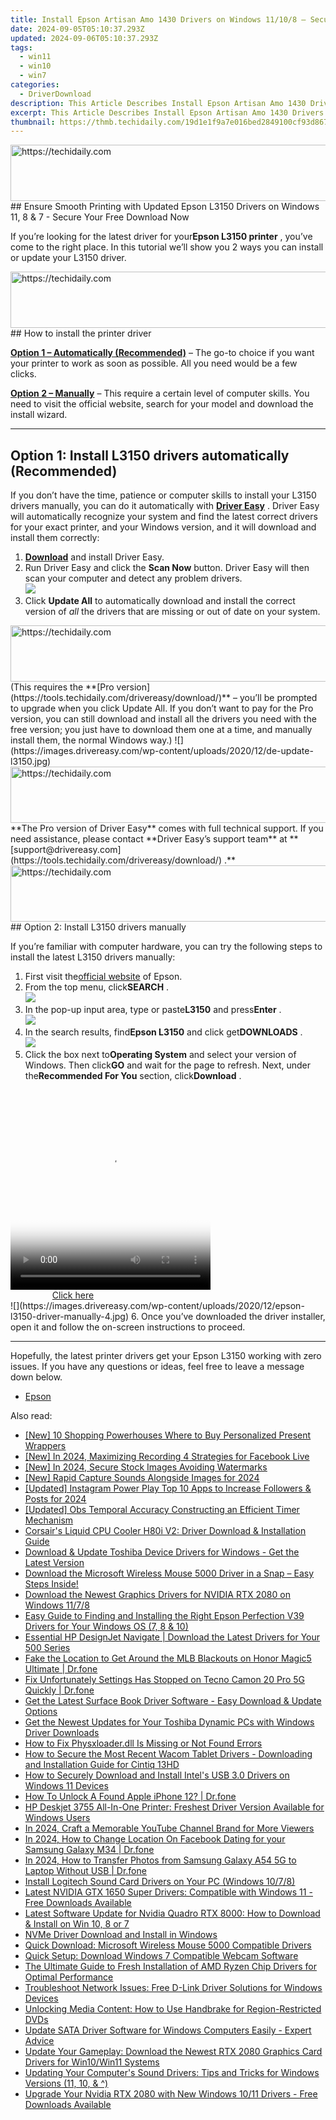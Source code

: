 ```yaml
---
title: Install Epson Artisan Amo 1430 Drivers on Windows 11/10/8 – Secure Your Printing Experience
date: 2024-09-05T05:10:37.293Z
updated: 2024-09-06T05:10:37.293Z
tags:
  - win11
  - win10
  - win7
categories:
  - DriverDownload
description: This Article Describes Install Epson Artisan Amo 1430 Drivers on Windows 11/10/8 – Secure Your Printing Experience
excerpt: This Article Describes Install Epson Artisan Amo 1430 Drivers on Windows 11/10/8 – Secure Your Printing Experience
thumbnail: https://thmb.techidaily.com/19d1e1f9a7e016bed2849100cf93d86788ddae5b2cf2f12f9be9d04582b68734.jpg
---
```


<!-- affiliate ads begin -->
<a href="https://appsumo.8odi.net/c/5597632/2075483/7443" target="_top" id="2075483">
  <img src="//a.impactradius-go.com/display-ad/7443-2075483" border="0" alt="https://techidaily.com" width="728" height="90"/>
</a>
<img height="0" width="0" src="https://appsumo.8odi.net/i/5597632/2075483/7443" style="position:absolute;visibility:hidden;" border="0" />
<!-- affiliate ads end -->
## Ensure Smooth Printing with Updated Epson L3150 Drivers on Windows 11, 8 & 7 - Secure Your Free Download Now

If you’re looking for the latest driver for your**Epson L3150 printer** , you’ve come to the right place. In this tutorial we’ll show you 2 ways you can install or update your L3150 driver.

<!-- affiliate ads begin -->
<a href="https://appsumo.8odi.net/c/5597632/2030385/7443" target="_top" id="2030385">
  <img src="//a.impactradius-go.com/display-ad/7443-2030385" border="0" alt="https://techidaily.com" width="728" height="90"/>
</a>
<img height="0" width="0" src="https://appsumo.8odi.net/i/5597632/2030385/7443" style="position:absolute;visibility:hidden;" border="0" />
<!-- affiliate ads end -->
## How to install the printer driver

**[Option 1 – Automatically (Recommended)](https://www.drivereasy.com/knowledge/epson-l3150-driver-download-update-windows-10-8-7/#option1)**  – The go-to choice if you want your printer to work as soon as possible. All you need would be a few clicks.

[**Option 2 – Manually**](https://tools.techidaily.com/drivereasy/download/) – This require a certain level of computer skills. You need to visit the official website, search for your model and download the install wizard.

---

## Option 1: Install L3150 drivers automatically (Recommended)

 If you don’t have the time, patience or computer skills to install your L3150 drivers manually, you can do it automatically with **[Driver Easy](https://tools.techidaily.com/drivereasy/download/)**  . Driver Easy will automatically recognize your system and find the latest correct drivers for your exact printer, and your Windows version, and it will download and install them correctly:

1. **[Download](https://tools.techidaily.com/drivereasy/download/)**  and install Driver Easy.
2. Run Driver Easy and click the **Scan Now** button. Driver Easy will then scan your computer and detect any problem drivers.  
![](https://images.drivereasy.com/wp-content/uploads/2020/08/Scan-now.jpg)
3. Click **Update All** to automatically download and install the correct version of _all_ the drivers that are missing or out of date on your system.  
<!-- affiliate ads begin -->
<a href="https://aligracehair.sjv.io/c/5597632/1934188/19272" target="_top" id="1934188">
  <img src="//a.impactradius-go.com/display-ad/19272-1934188" border="0" alt="https://techidaily.com" width="728" height="90"/>
</a>
<img height="0" width="0" src="https://aligracehair.sjv.io/i/5597632/1934188/19272" style="position:absolute;visibility:hidden;" border="0" />
<!-- affiliate ads end -->
 (This requires the **[Pro version](https://tools.techidaily.com/drivereasy/download/)**  – you’ll be prompted to upgrade when you click Update All. If you don’t want to pay for the Pro version, you can still download and install all the drivers you need with the free version; you just have to download them one at a time, and manually install them, the normal Windows way.)  
![](https://images.drivereasy.com/wp-content/uploads/2020/12/de-update-l3150.jpg)

<!-- affiliate ads begin -->
<a href="https://aligracehair.sjv.io/c/5597632/1902324/19272" target="_top" id="1902324">
  <img src="//a.impactradius-go.com/display-ad/19272-1902324" border="0" alt="https://techidaily.com" width="728" height="90"/>
</a>
<img height="0" width="0" src="https://aligracehair.sjv.io/i/5597632/1902324/19272" style="position:absolute;visibility:hidden;" border="0" />
<!-- affiliate ads end -->
**The Pro version of Driver Easy** comes with full technical support. If you need assistance, please contact **Driver Easy’s support team** at **[support@drivereasy.com](https://tools.techidaily.com/drivereasy/download/) .**

<!-- affiliate ads begin -->
<a href="https://versadesk.pxf.io/c/5597632/1815679/21290" target="_top" id="1815679">
  <img src="//a.impactradius-go.com/display-ad/21290-1815679" border="0" alt="https://techidaily.com" width="728" height="90"/>
</a>
<img height="0" width="0" src="https://versadesk.pxf.io/i/5597632/1815679/21290" style="position:absolute;visibility:hidden;" border="0" />
<!-- affiliate ads end -->
## Option 2: Install L3150 drivers manually

 If you’re familiar with computer hardware, you can try the following steps to install the latest L3150 drivers manually:

1. First visit the[official website](https://epson.com.jm/) of Epson.
2. From the top menu, click**SEARCH** .  
![](https://images.drivereasy.com/wp-content/uploads/2020/12/epson-l3110-driver-manually-1.jpg)
3. In the pop-up input area, type or paste**L3150** and press**Enter** .  
![](https://images.drivereasy.com/wp-content/uploads/2020/12/epson-l3150-driver-manually-2.jpg)
4. In the search results, find**Epson L3150** and click get**DOWNLOADS** .  
![](https://images.drivereasy.com/wp-content/uploads/2020/12/epson-l3150-driver-manually-3.jpg)
5. Click the box next to**Operating System** and select your version of Windows. Then click**GO** and wait for the page to refresh. Next, under the**Recommended For You** section, click**Download** .  
<!-- affiliate ads begin -->
<span id="1498635">
					<video width="320" height="320" style="cursor:pointer"
           poster="//a.impactradius-go.com/display-clicktoplayimage/1498635.png"
           onclick="if(!this.playClicked){this.play();this.setAttribute('controls',true);this.playClicked=true;}">
	   <source src="//a.impactradius-go.com/display-ad/17326-1498635">
	   <img src="//a.impactradius-go.com/display-clicktoplayimage/1498635.png" style="border: none; height: 100%; width: 100%; object-fit: contain">
	</video>
	<div style="width:200px;text-align:center"><a href="javascript:window.open(decodeURIComponent('https%3A%2F%2Fancheer.sjv.io%2Fc%2F5597632%2F1498635%2F17326'), '_blank');void(0);">Click here</a></div>
</span>
<img height="0" width="0" src="https://imp.pxf.io/i/5597632/1498635/17326" style="position:absolute;visibility:hidden;" border="0" />
<!-- affiliate ads end -->
![](https://images.drivereasy.com/wp-content/uploads/2020/12/epson-l3150-driver-manually-4.jpg)
6. Once you’ve downloaded the driver installer, open it and follow the on-screen instructions to proceed.

---

 Hopefully, the latest printer drivers get your Epson L3150 working with zero issues. If you have any questions or ideas, feel free to leave a message down below.

* [Epson](https://tools.techidaily.com/drivereasy/download/)

<ins class="adsbygoogle"
     style="display:block"
     data-ad-format="autorelaxed"
     data-ad-client="ca-pub-7571918770474297"
     data-ad-slot="1223367746"></ins>



<ins class="adsbygoogle"
     style="display:block"
     data-ad-client="ca-pub-7571918770474297"
     data-ad-slot="8358498916"
     data-ad-format="auto"
     data-full-width-responsive="true"></ins>

<span class="atpl-alsoreadstyle">Also read:</span>
<div><ul>
<li><a href="https://extra-information.techidaily.com/new-10-shopping-powerhouses-where-to-buy-personalized-present-wrappers/"><u>[New] 10 Shopping Powerhouses  Where to Buy Personalized Present Wrappers</u></a></li>
<li><a href="https://screen-sharing-recording.techidaily.com/new-in-2024-maximizing-recording-4-strategies-for-facebook-live/"><u>[New] In 2024, Maximizing Recording  4 Strategies for Facebook Live</u></a></li>
<li><a href="https://article-tips.techidaily.com/new-in-2024-secure-stock-images-avoiding-watermarks/"><u>[New] In 2024, Secure Stock Images  Avoiding Watermarks</u></a></li>
<li><a href="https://screen-activity-recording.techidaily.com/new-rapid-capture-sounds-alongside-images-for-2024/"><u>[New] Rapid Capture  Sounds Alongside Images for 2024</u></a></li>
<li><a href="https://instagram-videos.techidaily.com/updated-instagram-power-play-top-10-apps-to-increase-followers-and-posts-for-2024/"><u>[Updated] Instagram Power Play  Top 10 Apps to Increase Followers & Posts for 2024</u></a></li>
<li><a href="https://screen-video-capture.techidaily.com/updated-obs-temporal-accuracy-constructing-an-efficient-timer-mechanism/"><u>[Updated] Obs Temporal Accuracy  Constructing an Efficient Timer Mechanism</u></a></li>
<li><a href="https://driver-download.techidaily.com/corsairs-liquid-cpu-cooler-h80i-v2-driver-download-and-installation-guide/"><u>Corsair's Liquid CPU Cooler H80i V2: Driver Download & Installation Guide</u></a></li>
<li><a href="https://driver-download.techidaily.com/download-and-update-toshiba-device-drivers-for-windows-get-the-latest-version/"><u>Download & Update Toshiba Device Drivers for Windows - Get the Latest Version</u></a></li>
<li><a href="https://driver-download.techidaily.com/download-the-microsoft-wireless-mouse-5000-driver-in-a-snap-easy-steps-inside/"><u>Download the Microsoft Wireless Mouse 5000 Driver in a Snap – Easy Steps Inside!</u></a></li>
<li><a href="https://driver-download.techidaily.com/download-the-newest-graphics-drivers-for-nvidia-rtx-2080-on-windows-1178/"><u>Download the Newest Graphics Drivers for NVIDIA RTX 2080 on Windows 11/7/8</u></a></li>
<li><a href="https://driver-download.techidaily.com/easy-guide-to-finding-and-installing-the-right-epson-perfection-v39-drivers-for-your-windows-os-7-8-and-10/"><u>Easy Guide to Finding and Installing the Right Epson Perfection V39 Drivers for Your Windows OS (7, 8 & 10)</u></a></li>
<li><a href="https://driver-download.techidaily.com/essential-hp-designjet-navigate-download-the-latest-drivers-for-your-500-series/"><u>Essential HP DesignJet Navigate | Download the Latest Drivers for Your 500 Series</u></a></li>
<li><a href="https://fake-location.techidaily.com/fake-the-location-to-get-around-the-mlb-blackouts-on-honor-magic5-ultimate-drfone-by-drfone-virtual-android/"><u>Fake the Location to Get Around the MLB Blackouts on Honor Magic5 Ultimate | Dr.fone</u></a></li>
<li><a href="https://howto.techidaily.com/fix-unfortunately-settings-has-stopped-on-tecno-camon-20-pro-5g-quickly-drfone-by-drfone-fix-android-problems-fix-android-problems/"><u>Fix Unfortunately Settings Has Stopped on Tecno Camon 20 Pro 5G Quickly | Dr.fone</u></a></li>
<li><a href="https://driver-download.techidaily.com/1722978895751-get-the-latest-surface-book-driver-software-easy-download-and-update-options/"><u>Get the Latest Surface Book Driver Software - Easy Download & Update Options</u></a></li>
<li><a href="https://driver-download.techidaily.com/get-the-newest-updates-for-your-toshiba-dynamic-pcs-with-windows-driver-downloads/"><u>Get the Newest Updates for Your Toshiba Dynamic PCs with Windows Driver Downloads</u></a></li>
<li><a href="https://tech-recovery.techidaily.com/how-to-fix-physxloaderdll-is-missing-or-not-found-errors/"><u>How to Fix Physxloader.dll Is Missing or Not Found Errors</u></a></li>
<li><a href="https://driver-download.techidaily.com/how-to-secure-the-most-recent-wacom-tablet-drivers-downloading-and-installation-guide-for-cintiq-13hd/"><u>How to Secure the Most Recent Wacom Tablet Drivers - Downloading and Installation Guide for Cintiq 13HD</u></a></li>
<li><a href="https://driver-download.techidaily.com/how-to-securely-download-and-install-intels-usb-30-drivers-on-windows-11-devices/"><u>How to Securely Download and Install Intel's USB 3.0 Drivers on Windows 11 Devices</u></a></li>
<li><a href="https://iphone-unlock.techidaily.com/how-to-unlock-a-found-apple-iphone-12-drfone-by-drfone-ios/"><u>How To Unlock A Found Apple iPhone 12? | Dr.fone</u></a></li>
<li><a href="https://driver-download.techidaily.com/hp-deskjet-3755-all-in-one-printer-freshest-driver-version-available-for-windows-users/"><u>HP Deskjet 3755 All-In-One Printer: Freshest Driver Version Available for Windows Users</u></a></li>
<li><a href="https://youtube-docs.techidaily.com/24-craft-a-memorable-youtube-channel-brand-for-more-viewers/"><u>In 2024, Craft a Memorable YouTube Channel Brand for More Viewers</u></a></li>
<li><a href="https://location-social.techidaily.com/in-2024-how-to-change-location-on-facebook-dating-for-your-samsung-galaxy-m34-drfone-by-drfone-virtual-android/"><u>In 2024, How to Change Location On Facebook Dating for your Samsung Galaxy M34 | Dr.fone</u></a></li>
<li><a href="https://android-transfer.techidaily.com/in-2024-how-to-transfer-photos-from-samsung-galaxy-a54-5g-to-laptop-without-usb-drfone-by-drfone-transfer-from-android-transfer-from-android/"><u>In 2024, How to Transfer Photos from Samsung Galaxy A54 5G to Laptop Without USB | Dr.fone</u></a></li>
<li><a href="https://driver-download.techidaily.com/install-logitech-sound-card-drivers-on-your-pc-windows-1078/"><u>Install Logitech Sound Card Drivers on Your PC (Windows 10/7/8)</u></a></li>
<li><a href="https://driver-download.techidaily.com/latest-nvidia-gtx-1650-super-drivers-compatible-with-windows-11-free-downloads-available/"><u>Latest NVIDIA GTX 1650 Super Drivers: Compatible with Windows 11 - Free Downloads Available</u></a></li>
<li><a href="https://driver-download.techidaily.com/latest-software-update-for-nvidia-quadro-rtx-8000-how-to-download-and-install-on-win-10-8-or-7/"><u>Latest Software Update for Nvidia Quadro RTX 8000: How to Download & Install on Win 10, 8 or 7</u></a></li>
<li><a href="https://driver-download.techidaily.com/nvme-driver-download-and-install-in-windows/"><u>NVMe Driver Download and Install in Windows</u></a></li>
<li><a href="https://driver-download.techidaily.com/quick-download-microsoft-wireless-mouse-5000-compatible-drivers/"><u>Quick Download: Microsoft Wireless Mouse 5000 Compatible Drivers</u></a></li>
<li><a href="https://driver-download.techidaily.com/quick-setup-download-windows-7-compatible-webcam-software/"><u>Quick Setup: Download Windows 7 Compatible Webcam Software</u></a></li>
<li><a href="https://driver-download.techidaily.com/the-ultimate-guide-to-fresh-installation-of-amd-ryzen-chip-drivers-for-optimal-performance/"><u>The Ultimate Guide to Fresh Installation of AMD Ryzen Chip Drivers for Optimal Performance</u></a></li>
<li><a href="https://driver-download.techidaily.com/troubleshoot-network-issues-free-d-link-driver-solutions-for-windows-devices/"><u>Troubleshoot Network Issues: Free D-Link Driver Solutions for Windows Devices</u></a></li>
<li><a href="https://some-approaches.techidaily.com/unlocking-media-content-how-to-use-handbrake-for-region-restricted-dvds/"><u>Unlocking Media Content: How to Use Handbrake for Region-Restricted DVDs</u></a></li>
<li><a href="https://driver-download.techidaily.com/update-sata-driver-software-for-windows-computers-easily-expert-advice/"><u>Update SATA Driver Software for Windows Computers Easily - Expert Advice</u></a></li>
<li><a href="https://driver-download.techidaily.com/update-your-gameplay-download-the-newest-rtx-2080-graphics-card-drivers-for-win10win11-systems/"><u>Update Your Gameplay: Download the Newest RTX 2080 Graphics Card Drivers for Win10/Win11 Systems</u></a></li>
<li><a href="https://driver-download.techidaily.com/updating-your-computers-sound-drivers-tips-and-tricks-for-windows-versions-11-10-and/"><u>Updating Your Computer's Sound Drivers: Tips and Tricks for Windows Versions (11, 10, & ^)</u></a></li>
<li><a href="https://driver-download.techidaily.com/upgrade-your-nvidia-rtx-2080-with-new-windows-1011-drivers-free-downloads-available/"><u>Upgrade Your Nvidia RTX 2080 with New Windows 10/11 Drivers - Free Downloads Available</u></a></li>
</ul></div>
